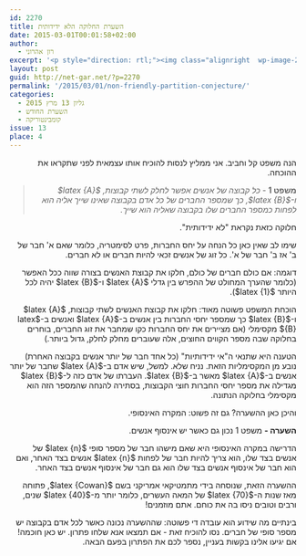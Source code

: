 ```yaml
---
id: 2270
title: השערת החלוקה הלא ידידותית
date: 2015-03-01T00:01:58+02:00
author:
  - רון אהרוני
excerpt: '<p style="direction: rtl;"><img class="alignright  wp-image-2287" src="{{site.baseurl}}/assets/img/2015/03/Unfair-300x200.jpg" alt="Unfair" width="149" height="99" />קורה שעובדות פשוטות במקרה הסופי אינן נכונות במקרה האינסופי. קורה גם שהן נכונות, אבל קשות מאוד להוכחה. במאמר הזה נפגוש עובדה מאוד פשוטה בקומבינטוריקה סופית, שמתבררת כקשה מאוד במקרה האינסופי - למעשה, לא ברור בכלל אם היא נכונה שם!</p>'
layout: post
guid: http://net-gar.net/?p=2270
permalink: '/2015/03/01/non-friendly-partition-conjecture/'
categories:
  - גליון 13 מרץ 2015
  - השערת החודש
  - קומבינטוריקה
issue: 13
place: 4
---
```

<p style="direction: rtl;">
  הנה משפט קל וחביב. אני ממליץ לנסות להוכיח אותו עצמאית לפני שתקראו את ההוכחה.
</p>

> <p style="direction: rtl;">
>   <b>משפט 1</b> - <em>כל קבוצה של אנשים אפשר לחלק לשתי קבוצות, $latex {A}$ ו-$latex {B}$, כך שמספר החברים של כל אדם בקבוצה שאינו שייך אליה הוא לפחות כמספר החברים שלו בקבוצה שאליה הוא שייך.</em>
> </p>
> 
> <p style="direction: rtl;">
>   </blockquote> 
>   
>   <p style="direction: rtl;">
>     חלוקה כזאת נקראת "לא ידידותית".
>   </p>
>   
>   <p style="direction: rtl;">
>     שימו לב שאין כאן כל הנחה על יחס החברות, פרט לסימטריה, כלומר שאם א' חבר של ב' אז ב' חבר של א'. כל זוג של אנשים זכאי להיות חברים או לא חברים.
>   </p>
>   
>   <p style="direction: rtl;">
>     דוגמה: אם כולם חברים של כולם, חלקו את קבוצת האנשים בצורה שווה ככל האפשר (כלומר שהערך המחולט של ההפרש בין גדלי $latex {A}$ ו-$latex {B}$ יהיה לכל היותר $latex {1}$).
>   </p>
>   
>   <p style="direction: rtl;">
>     הוכחת המשפט פשוטה מאוד: חלקו את קבוצת האנשים לשתי קבוצות, $latex {A}$ ו-$latex {B}$ כך שמספר יחסי החברות בין אנשים ב-$latex {A}$ ואנשים ב-$latex {B}$ מקסימלי (אם מציירים את יחס החברות כקו שמחבר את זוג החברים, בוחרים בחלוקה שבה מספר הקווים החוצים, אלה שעוברים מחלק לחלק, גדול ביותר.)
>   </p>
>   
>   <p style="direction: rtl;">
>     הטענה היא שתנאי ה"אי ידידותיות" (כל אחד חבר של יותר אנשים בקבוצה האחרת) נובע מן המקסימליות הזאת. נניח שלא. למשל, שיש אדם ב-$latex {A}$ שחבר של יותר אנשים ב-$latex {A}$ מאשר ב-$latex {B}$. העברתו של אדם כזה ל-$latex {B}$ מגדילה את מספר יחסי החברות חוצי הקבוצות, בסתירה להנחה שהמספר הזה הוא מקסימלי בחלוקה הנתונה.
>   </p>
>   
>   <p style="direction: rtl;">
>     והיכן כאן ההשערה? גם זה פשוט: המקרה האינסופי.
>   </p>
>   
>   <p style="direction: rtl;">
>     <strong>השערה -</strong> משפט 1 נכון גם כאשר יש אינסוף אנשים.
>   </p>
>   
>   <p style="direction: rtl;">
>     הדרישה במקרה האינסופי היא שאם מישהו חבר של מספר סופי $latex {n}$ של אנשים בצד שלו, הוא צריך להיות חבר של לפחות $latex {n}$ אנשים בצד האחר, ואם הוא חבר של אינסוף אנשים בצד שלו הוא גם חבר של אינסוף אנשים בצד האחר.
>   </p>
>   
>   <p style="direction: rtl;">
>     ההשערה הזאת, שנוסחה בידי מתמטיקאי אמריקני בשם $latex {Cowan}$, פתוחה מאז שנות ה-$latex {70}$ של המאה העשרים, כלומר יותר מ-$latex {40}$ שנים, ורבים וטובים ניסו בה את כוחם. אתם מוזמנים!
>   </p>
>   
>   <p style="direction: rtl;">
>     בינתיים מה שידוע הוא עובדה די פשוטה: שההשערה נכונה כאשר לכל אדם בקבוצה יש מספר סופי של חברים. נסו להוכיח זאת - אם תמצאו אנא שלחו פתרון. יש כאן חוכמה! אם יגיעו אלינו בקשות בעניין, נספר לכם את הפתרון בפעם הבאה.
>   </p>